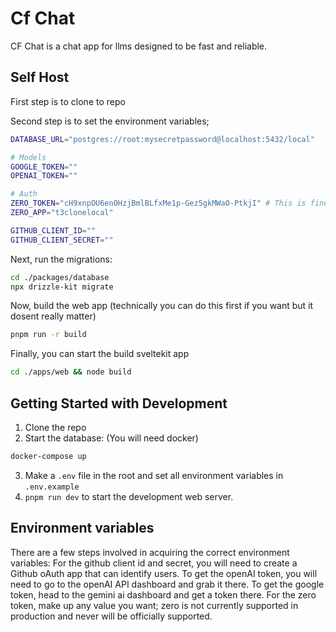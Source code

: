 # Cf Chat
CF Chat is a chat app for llms designed to be fast and reliable.

## Self Host
First step is to clone to repo

Second step is to set the environment variables;
```bash
DATABASE_URL="postgres://root:mysecretpassword@localhost:5432/local"

# Models
GOOGLE_TOKEN=""
OPENAI_TOKEN=""

# Auth
ZERO_TOKEN="cH9xnpOU6enOHzjBmlBLfxMe1p-Gez5gkMWaO-PtkjI" # This is fine btw
ZERO_APP="t3clonelocal"

GITHUB_CLIENT_ID=""
GITHUB_CLIENT_SECRET=""
```

Next, run the migrations:
```bash
cd ./packages/database
npx drizzle-kit migrate
```

Now, build the web app (technically you can do this first if you want but it dosent really matter)
```bash
pnpm run -r build
```

Finally, you can start the build sveltekit app
```bash
cd ./apps/web && node build
```

## Getting Started with Development
1. Clone the repo
2. Start the database: (You will need docker)
  ```bash
  docker-compose up
  ```
3. Make a `.env` file in the root and set all environment variables in `.env.example`
4. `pnpm run dev` to start the development web server.

## Environment variables
There are a few steps involved in acquiring the correct environment variables:
For the github client id and secret, you will need to create a Github oAuth app that can identify users.
To get the openAI token, you will need to go to the openAI API dashboard and grab it there.
To get the google token, head to the gemini ai dashboard and get a token there.
For the zero token, make up any value you want; zero is not currently supported in production and never will be officially supported.
